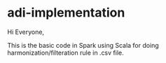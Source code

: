 # adi-implementation

Hi Everyone,

This is the basic code in Spark using Scala for doing harmonization/filteration rule in .csv file.
